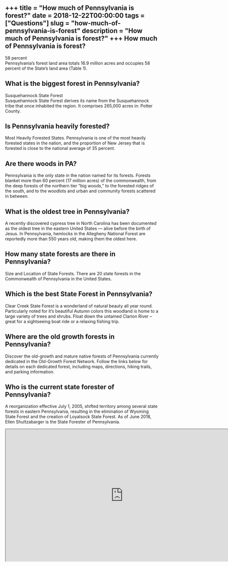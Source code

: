 +++
title = "How much of Pennsylvania is forest?"
date = 2018-12-22T00:00:00
tags = ["Questions"]
slug = "how-much-of-pennsylvania-is-forest"
description = "How much of Pennsylvania is forest?"
+++
How much of Pennsylvania is forest?
-----------------------------------

58 percent  
Pennsylvania’s forest land area totals 16.9 million acres and occupies 58 percent of the State’s land area (Table 1).

What is the biggest forest in Pennsylvania?
-------------------------------------------

Susquehannock State Forest  
Susquehannock State Forest derives its name from the Susquehannock tribe that once inhabited the region. It comprises 265,000 acres in: Potter County.

Is Pennsylvania heavily forested?
---------------------------------

Most Heavily Forested States. Pennsylvania is one of the most heavily forested states in the nation, and the proportion of New Jersey that is forested is close to the national average of 35 percent.

Are there woods in PA?
----------------------

Pennsylvania is the only state in the nation named for its forests. Forests blanket more than 60 percent (17 million acres) of the commonwealth, from the deep forests of the northern tier “big woods,” to the forested ridges of the south, and to the woodlots and urban and community forests scattered in between.

What is the oldest tree in Pennsylvania?
----------------------------------------

A recently discovered cypress tree in North Carolina has been documented as the oldest tree in the eastern United States — alive before the birth of Jesus. In Pennsylvania, hemlocks in the Allegheny National Forest are reportedly more than 550 years old, making them the oldest here.

How many state forests are there in Pennsylvania?
-------------------------------------------------

Size and Location of State Forests. There are 20 state forests in the Commonwealth of Pennsylvania in the United States.

Which is the best State Forest in Pennsylvania?
-----------------------------------------------

Clear Creek State Forest is a wonderland of natural beauty all year round. Particularly noted for it’s beautiful Autumn colors this woodland is home to a large variety of trees and shrubs. Float down the untamed Clarion River – great for a sightseeing boat ride or a relaxing fishing trip.

Where are the old growth forests in Pennsylvania?
-------------------------------------------------

Discover the old-growth and mature native forests of Pennsylvania currently dedicated in the Old-Growth Forest Network. Follow the links below for details on each dedicated forest, including maps, directions, hiking trails, and parking information.

Who is the current state forester of Pennsylvania?
--------------------------------------------------

A reorganization effective July 1, 2005, shifted territory among several state forests in eastern Pennsylvania, resulting in the elimination of Wyoming State Forest and the creation of Loyalsock State Forest. As of June 2018, Ellen Shultzabarger is the State Forester of Pennsylvania.

<iframe allow="accelerometer; autoplay; clipboard-write; encrypted-media; gyroscope; picture-in-picture" allowfullscreen="" class="__youtube_prefs__  epyt-is-override  no-lazyload" data-no-lazy="1" data-origheight="433" data-origwidth="770" data-skipgform_ajax_framebjll="" height="433" id="_ytid_73388" loading="lazy" src="https://www.youtube.com/embed/JYgWplOHdv4?enablejsapi=1&autoplay=0&cc_load_policy=0&cc_lang_pref=&iv_load_policy=1&loop=0&modestbranding=0&rel=1&fs=1&playsinline=0&autohide=2&theme=dark&color=red&controls=1&" title="YouTube player" width="770"></iframe>